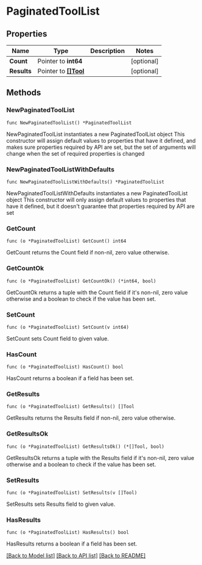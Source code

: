 # PaginatedToolList

## Properties

Name | Type | Description | Notes
------------ | ------------- | ------------- | -------------
**Count** | Pointer to **int64** |  | [optional] 
**Results** | Pointer to [**[]Tool**](Tool.md) |  | [optional] 

## Methods

### NewPaginatedToolList

`func NewPaginatedToolList() *PaginatedToolList`

NewPaginatedToolList instantiates a new PaginatedToolList object
This constructor will assign default values to properties that have it defined,
and makes sure properties required by API are set, but the set of arguments
will change when the set of required properties is changed

### NewPaginatedToolListWithDefaults

`func NewPaginatedToolListWithDefaults() *PaginatedToolList`

NewPaginatedToolListWithDefaults instantiates a new PaginatedToolList object
This constructor will only assign default values to properties that have it defined,
but it doesn't guarantee that properties required by API are set

### GetCount

`func (o *PaginatedToolList) GetCount() int64`

GetCount returns the Count field if non-nil, zero value otherwise.

### GetCountOk

`func (o *PaginatedToolList) GetCountOk() (*int64, bool)`

GetCountOk returns a tuple with the Count field if it's non-nil, zero value otherwise
and a boolean to check if the value has been set.

### SetCount

`func (o *PaginatedToolList) SetCount(v int64)`

SetCount sets Count field to given value.

### HasCount

`func (o *PaginatedToolList) HasCount() bool`

HasCount returns a boolean if a field has been set.

### GetResults

`func (o *PaginatedToolList) GetResults() []Tool`

GetResults returns the Results field if non-nil, zero value otherwise.

### GetResultsOk

`func (o *PaginatedToolList) GetResultsOk() (*[]Tool, bool)`

GetResultsOk returns a tuple with the Results field if it's non-nil, zero value otherwise
and a boolean to check if the value has been set.

### SetResults

`func (o *PaginatedToolList) SetResults(v []Tool)`

SetResults sets Results field to given value.

### HasResults

`func (o *PaginatedToolList) HasResults() bool`

HasResults returns a boolean if a field has been set.


[[Back to Model list]](../README.md#documentation-for-models) [[Back to API list]](../README.md#documentation-for-api-endpoints) [[Back to README]](../README.md)



